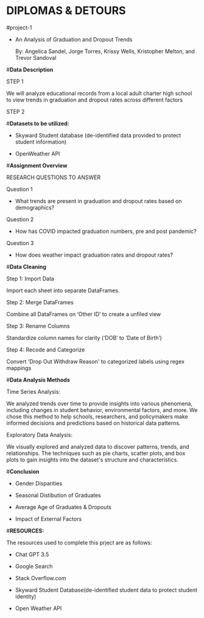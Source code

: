 # **DIPLOMAS & DETOURS**
#project-1

- An Analysis of Graduation and Dropout Trends

  By: Angelica Sandel, Jorge Torres, Krissy Wells, Kristopher Melton, and Trevor Sandoval


#**Data Description**

 STEP 1

We will analyze educational records from a local adult charter high school to view trends in graduation and dropout rates across different factors

STEP 2

#**Datasets to be utilized:**

- Skyward Student database (de-identified data provided to protect student information)

- OpenWeather API


#**Assignment Overview**

 RESEARCH QUESTIONS TO ANSWER

Question 1

- What trends are present in graduation and dropout rates based on demographics?


Question 2

- How has COVID impacted graduation numbers, pre and post pandemic?


Question 3

- How does weather impact graduation rates and dropout rates?


#**Data Cleaning**

 Step 1: Import Data

Import each sheet into separate DataFrames.

Step 2: Merge DataFrames

Combine all DataFrames on ‘Other ID’ to create a unfiled view 

Step 3: Rename Columns

Standardize column names for clarity (‘DOB’ to ‘Date of Birth’)

Step 4:  Recode and Categorize

Convert 'Drop Out Withdraw Reason' to categorized labels using regex mappings


#**Data Analysis Methods**


 Time Series Analysis: 

We analyzed trends over time to provide insights into various phenomena, including changes in student behavior, environmental factors, and more. 
We chose this method to help schools, researchers, and policymakers make informed decisions and predictions based on historical data patterns.

Exploratory Data Analysis:

We visually explored and analyzed data to discover patterns, trends, and relationships. 
The techniques such as pie charts, scatter plots, and box plots to gain insights into the dataset's structure and characteristics.


#**Conclusion**

- Gender Disparities

- Seasonal Distibution of Graduates

- Average Age of Graduates & Dropouts

- Impact of External Factors

#**RESOURCES:**

  The resources used to complete this prject are as follows:

  - Chat GPT 3.5
 
  - Google Search
 
  - Stack Overflow.com
 
  - Skyward Student Database(de-identified student data to protect student identity)
 
  - Open Weather API
